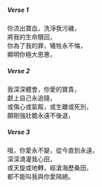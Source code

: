 ##### Verse 1
你流出寶血，洗淨我污穢，  
將我的生命贖回，  
你為了我的罪，犧牲永不悔，  
顯明你極大恩惠，  

##### Verse 2
我深深體會，你愛的寶貴，  
獻上自己永追隨，  
或傷心或氣餒，或生離或死別，  
願剛強壯膽永遠不後退，  

##### Verse 3
哦，你愛永不變，從今直到永遠，  
深深澆灌我心田，  
或天旋或地轉，經滄海歷桑田，  
都不能叫我與你愛隔絕。  
